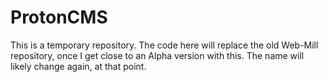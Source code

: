 # ProtonCMS
This is a temporary repository. 
The code here will replace the old Web-Mill repository, once I get close to an Alpha version with this. 
The name will likely change again, at that point.
